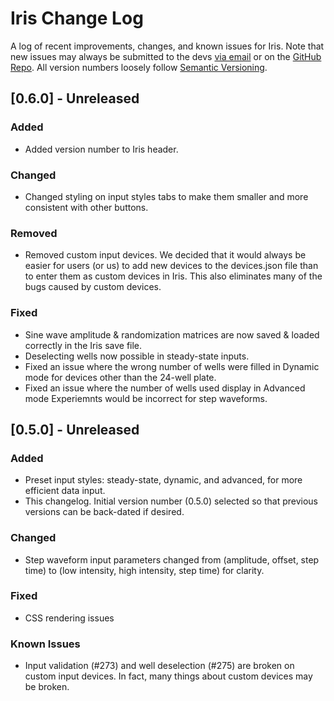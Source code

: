 # Iris Change Log
A log of recent improvements, changes, and known issues for Iris. Note that new issues may always be submitted to the devs [via email](mailto:iris-devs@rice.edu) or on the [GitHub Repo](https://github.com/rice-bioe/Iris). All version numbers loosely follow [Semantic Versioning](http://semver.org/).

<!---
NOTE:
This document follows semi-standard conventions for a changelog laid out here: http://keepachangelog.com/
Namely:
- Releases are listed in reverse-chronological order
- Dates are formatted: YYYY-MM-DD
- Semantic versioning is loosely followed, in the sense of [MAJOR RELEASE].[MINOR RELEASE].[PATCH]
- Updates group changes into the following groups:
    - Added
    - Changed
    - Removed
    - Fixed
    - Known Issues

Versions are only officially incremented upon publication on the gh-pages GitHub branch.
-->

## [0.6.0] - Unreleased
### Added
- Added version number to Iris header.

### Changed
- Changed styling on input styles tabs to make them smaller and more consistent with other buttons.

### Removed
- Removed custom input devices. We decided that it would always be easier for users (or us) to add new devices to the devices.json file than to enter them as custom devices in Iris. This also eliminates many of the bugs caused by custom devices.

### Fixed
- Sine wave amplitude & randomization matrices are now saved & loaded correctly in the Iris save file.
- Deselecting wells now possible in steady-state inputs.
- Fixed an issue where the wrong number of wells were filled in Dynamic mode for devices other than the 24-well plate.
- Fixed an issue where the number of wells used display in Advanced mode Experiemnts would be incorrect for step waveforms.

## [0.5.0] - Unreleased
### Added
- Preset input styles: steady-state, dynamic, and advanced, for more efficient data input.
- This changelog. Initial version number (0.5.0) selected so that previous versions can be back-dated if desired.

### Changed
- Step waveform input parameters changed from (amplitude, offset, step time) to (low intensity, high intensity, step time) for clarity.

### Fixed
- CSS rendering issues

### Known Issues
- Input validation (#273) and well deselection (#275) are broken on custom input devices. In fact, many things about custom devices may be broken.